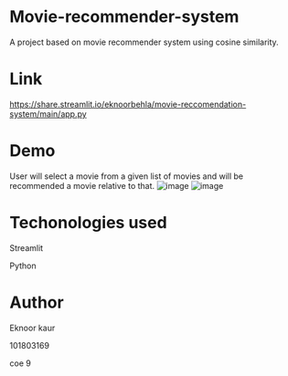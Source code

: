 # Movie-recommender-system

A project based on movie recommender system using cosine similarity.

# Link
https://share.streamlit.io/eknoorbehla/movie-reccomendation-system/main/app.py

# Demo
User will select a movie from a given list of movies and will be recommended a movie relative to that.
![image](https://user-images.githubusercontent.com/68049068/139626664-64e695a2-3901-4f69-b937-dfdbb598d34a.png)
![image](https://user-images.githubusercontent.com/68049068/139626725-46d9a441-2360-444c-bbb3-d342bf9861a0.png)

# Techonologies used

Streamlit

Python

# Author
Eknoor kaur

101803169

coe 9

